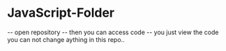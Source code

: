 # JavaScript-Folder

-- open repository 
-- then you can access code
-- you just view the code you can not change aything in this repo..

